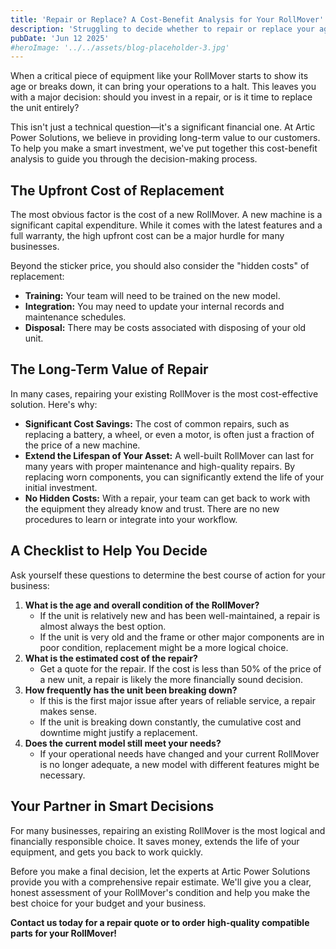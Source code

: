 ```yaml
---
title: 'Repair or Replace? A Cost-Benefit Analysis for Your RollMover'
description: 'Struggling to decide whether to repair or replace your aging RollMover? This guide from Artic Power Solutions breaks down the costs and benefits to help you make the best financial decision for your business.'
pubDate: 'Jun 12 2025'
#heroImage: '../../assets/blog-placeholder-3.jpg'
---
```


When a critical piece of equipment like your RollMover starts to show its age or breaks down, it can bring your operations to a halt. This leaves you with a major decision: should you invest in a repair, or is it time to replace the unit entirely?

This isn't just a technical question—it's a significant financial one. At Artic Power Solutions, we believe in providing long-term value to our customers. To help you make a smart investment, we've put together this cost-benefit analysis to guide you through the decision-making process.

## The Upfront Cost of Replacement

The most obvious factor is the cost of a new RollMover. A new machine is a significant capital expenditure. While it comes with the latest features and a full warranty, the high upfront cost can be a major hurdle for many businesses.

Beyond the sticker price, you should also consider the "hidden costs" of replacement:

- **Training:** Your team will need to be trained on the new model.
- **Integration:** You may need to update your internal records and maintenance schedules.
- **Disposal:** There may be costs associated with disposing of your old unit.

## The Long-Term Value of Repair

In many cases, repairing your existing RollMover is the most cost-effective solution. Here's why:

-   **Significant Cost Savings:** The cost of common repairs, such as replacing a battery, a wheel, or even a motor, is often just a fraction of the price of a new machine.
-   **Extend the Lifespan of Your Asset:** A well-built RollMover can last for many years with proper maintenance and high-quality repairs. By replacing worn components, you can significantly extend the life of your initial investment.
-   **No Hidden Costs:** With a repair, your team can get back to work with the equipment they already know and trust. There are no new procedures to learn or integrate into your workflow.

## A Checklist to Help You Decide

Ask yourself these questions to determine the best course of action for your business:

1.  **What is the age and overall condition of the RollMover?**
    * If the unit is relatively new and has been well-maintained, a repair is almost always the best option.
    * If the unit is very old and the frame or other major components are in poor condition, replacement might be a more logical choice.
2.  **What is the estimated cost of the repair?**
    * Get a quote for the repair. If the cost is less than 50% of the price of a new unit, a repair is likely the more financially sound decision.
3.  **How frequently has the unit been breaking down?**
    * If this is the first major issue after years of reliable service, a repair makes sense.
    * If the unit is breaking down constantly, the cumulative cost and downtime might justify a replacement.
4.  **Does the current model still meet your needs?**
    * If your operational needs have changed and your current RollMover is no longer adequate, a new model with different features might be necessary.

## Your Partner in Smart Decisions

For many businesses, repairing an existing RollMover is the most logical and financially responsible choice. It saves money, extends the life of your equipment, and gets you back to work quickly.

Before you make a final decision, let the experts at Artic Power Solutions provide you with a comprehensive repair estimate. We'll give you a clear, honest assessment of your RollMover's condition and help you make the best choice for your budget and your business.

**Contact us today for a repair quote or to order high-quality compatible parts for your RollMover!**